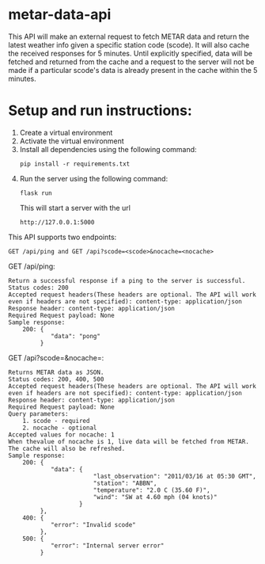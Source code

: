 # metar-data-api
This API will make an external request to fetch METAR data and return the latest weather info given a specific station code (scode). It will also cache the received responses for 5 minutes. Until explicitly specified, data will be fetched and returned from the cache and a request to the server will not be made if a particular scode's data is already present in the cache within the 5 minutes.

# Setup and run instructions:

1. Create a virtual environment
2. Activate the virtual environment
3. Install all dependencies using the following command:
    ```
    pip install -r requirements.txt
    ```
4. Run the server using the following command:
    ```
    flask run
    ```
    This will start a server with the url 
    ```
    http://127.0.0.1:5000
    ```

This API supports two endpoints:
 ```
GET /api/ping and GET /api?scode=<scode>&nocache=<nocache>
```
GET /api/ping:
```
Return a successful response if a ping to the server is successful.
Status codes: 200
Accepted request headers(These headers are optional. The API will work even if headers are not specified): content-type: application/json
Response header: content-type: application/json
Required Request payload: None
Sample response: 
    200: {
            "data": "pong"
         }
```

GET /api?scode=<scode>&nocache=<nocache>:
```
Returns METAR data as JSON.
Status codes: 200, 400, 500
Accepted request headers(These headers are optional. The API will work even if headers are not specified): content-type: application/json
Response header: content-type: application/json
Required Request payload: None
Query parameters: 
    1. scode - required
    2. nocache - optional
Accepted values for nocache: 1
When thevalue of nocache is 1, live data will be fetched from METAR. The cache will also be refreshed.
Sample response:
    200: {
            "data": {
                        "last_observation": "2011/03/16 at 05:30 GMT",
                        "station": "ABBN",
                        "temperature": "2.0 C (35.60 F)",
                        "wind": "SW at 4.60 mph (04 knots)"
                    }
         },
    400: {
            "error": "Invalid scode"
         },
    500: {
            "error": "Internal server error"
         }
    
```